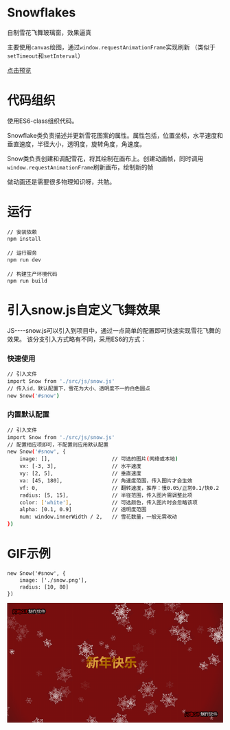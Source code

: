 # Snowflakes
自制雪花飞舞玻璃窗，效果逼真

主要使用```canvas```绘图，通过```window.requestAnimationFrame```实现刷新
（类似于```setTimeout```和```setInterval```）

[点击预览](http://projects.biubiubius.com/Snowflakes/index.html)

# 代码组织
使用ES6-class组织代码。

Snowflake类负责描述并更新雪花图案的属性。属性包括，位置坐标，水平速度和垂直速度，半径大小，透明度，旋转角度，角速度。

Snow类负责创建和调配雪花，将其绘制在画布上。创建动画帧，同时调用```window.requestAnimationFrame```刷新画布，绘制新的帧

做动画还是需要很多物理知识呀，共勉。

# 运行
```
// 安装依赖
npm install

// 运行服务
npm run dev

// 构建生产环境代码
npm run build
```

# 引入snow.js自定义飞舞效果
JS----snow.js可以引入到项目中，通过一点简单的配置即可快速实现雪花飞舞的效果。
该分支引入方式略有不同，采用ES6的方式：

### 快速使用
``` bash
// 引入文件
import Snow from './src/js/snow.js'
// 传入id，默认配置下，雪花为大小、透明度不一的白色圆点
new Snow('#snow')
```
### 内置默认配置
``` bash
// 引入文件
import Snow from './src/js/snow.js'
// 配置相应项即可，不配置则应用默认配置
new Snow('#snow', {
    image: [],                    // 可选的图片(网络或本地)
    vx: [-3, 3],                  // 水平速度
    vy: [2, 5],                   // 垂直速度
    va: [45, 180],                // 角速度范围，传入图片才会生效
    vf: 0,                        // 翻转速度，推荐：慢0.05/正常0.1/快0.2
    radius: [5, 15],              // 半径范围，传入图片需调整此项
    color: ['white'],             // 可选颜色，传入图片时会忽略该项
    alpha: [0.1, 0.9]             // 透明度范围
    num: window.innerWidth / 2,   // 雪花数量，一般无需改动
})
```

# GIF示例
```
new Snow('#snow', {
    image: ['./snow.png'],
    radius: [10, 80]
})
```

![GIF示例](./Snowflakes.gif)

